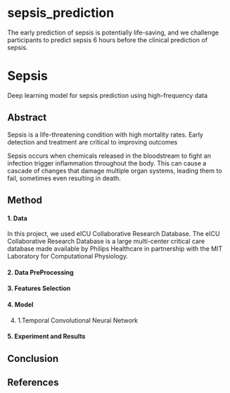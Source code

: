 # sepsis_prediction
The early prediction of sepsis is potentially life-saving, and we challenge participants to predict sepsis 6 hours before the clinical prediction of sepsis. 
# Sepsis

Deep learning model for sepsis prediction using high-frequency data

## Abstract

Sepsis is a life-threatening condition with high mortality rates. Early detection and treatment are critical to improving outcomes

Sepsis occurs when chemicals released in the bloodstream to fight an infection trigger inflammation throughout the body. This can cause a cascade of changes that damage multiple organ systems, leading them to fail, sometimes even resulting in death.

## Method

#### 1. Data
In this project, we used eICU Collaborative Research Database. The eICU Collaborative Research Database is a large multi-center critical care database made available by Philips Healthcare in partnership with the MIT Laboratory for Computational Physiology.

#### 2. Data PreProcessing
#### 3. Features Selection
#### 4. Model
4. 1.Temporal Convolutional Neural Network
#### 5. Experiment and Results
## Conclusion
## References

